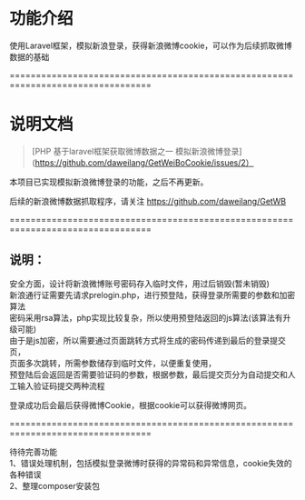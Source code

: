 # 功能介绍
使用Laravel框架，模拟新浪登录，获得新浪微博cookie，可以作为后续抓取微博数据的基础<br/>

=================================================================================
# 说明文档
> [PHP 基于laravel框架获取微博数据之一 模拟新浪微博登录](https://github.com/daweilang/GetWeiBoCookie/issues/2）


本项目已实现模拟新浪微博登录的功能，之后不再更新。<br/>

后续的新浪微博数据抓取程序，请关注 https://github.com/daweilang/GetWB<br/>

=================================================================================


## 说明：
安全方面，设计将新浪微博账号密码存入临时文件，用过后销毁(暂未销毁)<br/>
新浪通行证需要先请求prelogin.php，进行预登陆，获得登录所需要的参数和加密算法<br/>
密码采用rsa算法，php实现比较复杂，所以使用预登陆返回的js算法(该算法有升级可能)<br/>
由于是js加密，所以需要通过页面跳转方式将生成的密码传递到最后的登录提交页，<br/>
页面多次跳转，所需参数储存到临时文件，以便重复使用，<br/>
预登陆后会返回是否需要验证码的参数，根据参数，最后提交页分为自动提交和人工输入验证码提交两种流程<br/>

登录成功后会最后获得微博Cookie，根据cookie可以获得微博网页。<br/>

=================================================================================

待待完善功能<br/>
1、错误处理机制，包括模拟登录微博时获得的异常码和异常信息，cookie失效的各种错误<br/>
2、整理composer安装包<br/>
